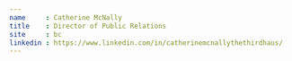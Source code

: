 ```yaml
---
name     : Catherine McNally
title    : Director of Public Relations
site     : bc
linkedin : https://www.linkedin.com/in/catherinemcnallythethirdhaus/
---
```

